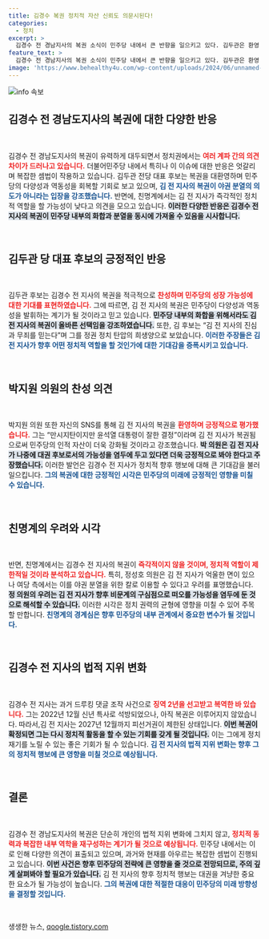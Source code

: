 ```yaml
---
title: 김경수 복권 정치적 자산 신뢰도 의문시된다!
categories:
  - 정치
excerpt: >
  김경수 전 경남지사의 복권 소식이 민주당 내에서 큰 반향을 일으키고 있다. 김두관은 환영 의견을 밝혔지만, 정성호 의원은 여권의 야당 분열 시나리오를 우려하며 신중한 입장을 취했다. 정치적 재기에 나설 김 전 지사, 그의 향후 행보가 주목된다!
feature_text: >
  김경수 전 경남지사의 복권 소식이 민주당 내에서 큰 반향을 일으키고 있다. 김두관은 환영 의견을 밝혔지만, 정성호 의원은 여권의 야당 분열 시나리오를 우려하며 신중한 입장을 취했다. 정치적 재기에 나설 김 전 지사, 그의 향후 행보가 주목된다!
image: 'https://www.behealthy4u.com/wp-content/uploads/2024/06/unnamed-file.png'
---
```


<p><img src="https://www.behealthy4u.com/wp-content/uploads/2024/06/unnamed-file.png" alt="info 속보" /></p>

<h2 data-ke-size="size26">김경수 전 경남도지사의 복권에 대한 다양한 반응</h2>

<p data-ke-size="size16">&nbsp;</p>

<p>김경수 전 경남도지사의 복권이 유력하게 대두되면서 정치권에서는 <b><span style="color: #ee2323;">여러 계파 간의 의견 차이가 드러나고 있습니다.</span></b> 더불어민주당 내에서 특히나 이 이슈에 대한 반응은 엇갈리며 복잡한 셈법이 작용하고 있습니다. 김두관 전당 대표 후보는 복권을 대환영하며 민주당의 다양성과 역동성을 회복할 기회로 보고 있으며, <b><span style="color: #1a5490;">김 전 지사의 복권이 야권 분열의 의도가 아니라는 입장을 강조했습니다.</span></b> 반면에, 친명계에서는 김 전 지사가 즉각적인 정치적 역할을 할 가능성이 낮다고 의견을 모으고 있습니다. <b><span style="background-color: #21538527;">이러한 다양한 반응은 김경수 전 지사의 복권이 민주당 내부의 화합과 분열을 동시에 가져올 수 있음을 시사합니다.</span></b></p>

<p data-ke-size="size16">&nbsp;</p>

<h2 data-ke-size="size26">김두관 당 대표 후보의 긍정적인 반응</h2>

<p data-ke-size="size16">&nbsp;</p>

<p>김두관 후보는 김경수 전 지사의 복권을 적극적으로 <b><span style="color: #ee2323;">찬성하며 민주당의 성장 가능성에 대한 기대를 표현하였습니다.</span></b> 그에 따르면, 김 전 지사의 복권은 민주당이 다양성과 역동성을 발휘하는 계기가 될 것이라고 믿고 있습니다. <b><span style="background-color: #21538527;">민주당 내부의 화합을 위해서라도 김 전 지사의 복권이 올바른 선택임을 강조하였습니다.</span></b> 또한, 김 후보는 “김 전 지사의 진심과 무죄를 믿는다”며 그를 정권 정치 탄압의 희생양으로 보았습니다. <b><span style="color: #1a5490;">이러한 주장들은 김 전 지사가 향후 어떤 정치적 역할을 할 것인가에 대한 기대감을 증폭시키고 있습니다.</span></b></p>

<p data-ke-size="size16">&nbsp;</p>

<h2 data-ke-size="size26">박지원 의원의 찬성 의견</h2>

<p data-ke-size="size16">&nbsp;</p>

<p>박지원 의원 또한 자신의 SNS를 통해 김 전 지사의 복권을 <b><span style="color: #ee2323;">환영하며 긍정적으로 평가했습니다.</span></b> 그는 “만시지탄이지만 윤석열 대통령이 잘한 결정”이라며 김 전 지사가 복권됨으로써 민주당의 인적 자산이 더욱 강화될 것이라고 강조했습니다. <b><span style="background-color: #21538527;">박 의원은 김 전 지사가 나중에 대권 후보로서의 가능성을 염두에 두고 있다면 더욱 긍정적으로 봐야 한다고 주장했습니다.</span></b> 이러한 발언은 김경수 전 지사가 정치적 향후 행보에 대해 큰 기대감을 불러일으킵니다. <b><span style="color: #1a5490;">그의 복권에 대한 긍정적인 시각은 민주당의 미래에 긍정적인 영향을 미칠 수 있습니다.</span></b></p>

<p data-ke-size="size16">&nbsp;</p>

<h2 data-ke-size="size26">친명계의 우려와 시각</h2>

<p data-ke-size="size16">&nbsp;</p>

<p>반면, 친명계에서는 김경수 전 지사의 복권이 <b><span style="color: #ee2323;">즉각적이지 않을 것이며, 정치적 역할이 제한적일 것이라 분석하고 있습니다.</span></b> 특히, 정성호 의원은 김 전 지사가 억울한 면이 있으나 여당 측에서는 이를 야권 분열을 위한 칼로 이용할 수 있다고 우려를 표명했습니다. <b><span style="background-color: #21538527;">정 의원의 우려는 김 전 지사가 향후 비문계의 구심점으로 떠오를 가능성을 염두에 둔 것으로 해석할 수 있습니다.</span></b> 이러한 시각은 정치 권력의 균형에 영향을 미칠 수 있어 주목할 만합니다. <b><span style="color: #1a5490;">친명계의 경계심은 향후 민주당의 내부 관계에서 중요한 변수가 될 것입니다.</span></b></p>

<p data-ke-size="size16">&nbsp;</p>

<h2 data-ke-size="size26">김경수 전 지사의 법적 지위 변화</h2>

<p data-ke-size="size16">&nbsp;</p>

<p>김경수 전 지사는 과거 드루킹 댓글 조작 사건으로 <b><span style="color: #ee2323;">징역 2년을 선고받고 복역한 바 있습니다.</span></b> 그는 2022년 12월 신년 특사로 석방되었으나, 아직 복권은 이루어지지 않았습니다. 따라서,김 전 지사는 2027년 12월까지 피선거권이 제한된 상태입니다. <b><span style="background-color: #21538527;">이번 복권이 확정되면 그는 다시 정치적 활동을 할 수 있는 기회를 갖게 될 것입니다.</span></b> 이는 그에게 정치 재기를 노릴 수 있는 좋은 기회가 될 수 있습니다. <b><span style="color: #1a5490;">김 전 지사의 법적 지위 변화는 향후 그의 정치적 행보에 큰 영향을 미칠 것으로 예상됩니다.</span></b></p>

<p data-ke-size="size16">&nbsp;</p>

<h2 data-ke-size="size26">결론</h2>

<p data-ke-size="size16">&nbsp;</p>

<p>김경수 전 경남도지사의 복권은 단순히 개인의 법적 지위 변화에 그치지 않고, <b><span style="color: #ee2323;">정치적 동력과 복잡한 내부 역학을 재구성하는 계기가 될 것으로 예상됩니다.</span></b> 민주당 내에서는 이로 인해 다양한 의견이 표출되고 있으며, 과거와 현재를 아우르는 복잡한 셈법이 진행되고 있습니다. <b><span style="background-color: #21538527;">이번 사건은 향후 민주당의 전략에 큰 영향을 줄 것으로 전망되므로, 주의 깊게 살펴봐야 할 필요가 있습니다.</span></b> 김 전 지사의 향후 정치적 행보는 대권을 겨냥한 중요한 요소가 될 가능성이 높습니다. <b><span style="color: #1a5490;">그의 복권에 대한 적절한 대응이 민주당의 미래 방향성을 결정할 것입니다.</span></b></p>

<p data-ke-size="size16">&nbsp;</p>
생생한 뉴스, <a href="https://qoogle.tistory.com" rel="dofollow">qoogle.tistory.com</a>


